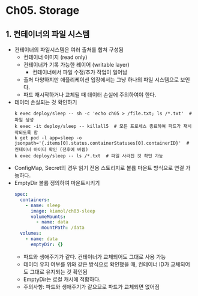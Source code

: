 # Ch05. Storage

## 1. 컨테이너의 파일 시스템
* 컨테이너의 파일시스템은 여러 출처를 합쳐 구성됨
  * 컨테이너 이미지 (read only)
  * 컨테이너가 기록 가능한 레이어 (writable layer)
    * 컨테이너에서 파일 수정/추가 작업이 일어남
  * 출처 다양하지만 애플리케이션 입장에서는 그냥 하나의 파일 시스템으로 보인다.
  * 파드 재시작하거나 교체될 때 데이터 손실에 주의하여야 한다.
* 데이터 손실되는 것 확인하기
  ```shell
  k exec deploy/sleep -- sh -c 'echo ch05 > /file.txt; ls /*.txt'  # 파일 생성
  k exec -it deploy/sleep -- killall5  # 모든 프로세스 종료하여 파드가 재시작되도록 함
  k get pod -l app=sleep -o jsonpath='{.items[0].status.containerStatuses[0].containerID}'  # 컨테이너 아이디 확인 (전후에 바뀜)
  k exec deploy/sleep -- ls /*.txt  # 파일 사라진 것 확인 가능
  ```
* ConfigMap, Secret의 경우 읽기 전용 스토리지로 볼륨 마운트 방식으로 연결 가능하다.
* EmptyDir 볼륨 정의하여 마운트시키기
  ```yaml
  spec:
    containers:
      - name: sleep
        image: kiamol/ch03-sleep
        volumeMounts:
          - name: data
            mountPath: /data
    volumes:
      - name: data
        emptyDir: {}
  ```
  * 파드와 생애주기가 같다. 컨테이너가 교체되어도 그대로 사용 가능
  * 데이터 유지 여부를 위와 같은 방식으로 확인했을 때, 컨테이너 ID가 교체되어도 그대로 유지되는 것 확인됨
  * EmptyDir는 로컬 캐시에 적합하다.
  * 주의사항: 파드와 생애주기가 같으므로 파드가 교체되면 없어짐
